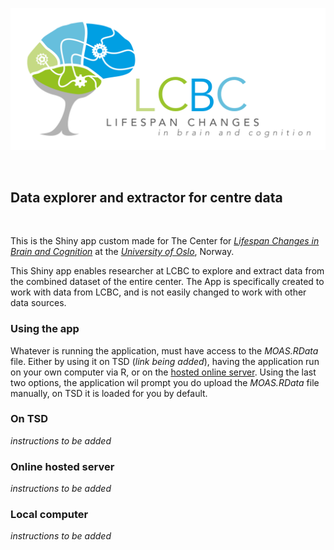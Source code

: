 
![](www/Logo.png)

<br> 

## Data explorer and extractor for centre data  

<br>

This is the Shiny app custom made for The Center for [*Lifespan Changes in Brain and Cognition*](https://www.oslobrains.no/) at the [*University of Oslo*](https://www.uio.no), Norway.   

This Shiny app enables researcher at LCBC to explore and extract data from the combined dataset of the entire center. The App is specifically created to work with data from LCBC, and is not easily changed to work with other data sources.   

### Using the app

Whatever is running the application, must have access to the *MOAS.RData* file. Either by using it on TSD (*link being added*), having the application run on your own computer via R, or on the [hosted online server](https://athanasiamo.shinyapps.io/ShinyLCBC/). Using the last two options, the application wil prompt you do upload the *MOAS.RData* file manually, on TSD it is loaded for you by default.

### On TSD

*instructions to be added*

### Online hosted server

*instructions to be added*

### Local computer

*instructions to be added*

